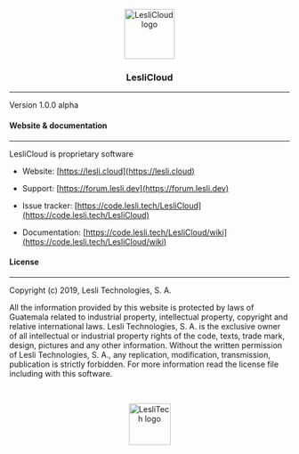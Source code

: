 <p align="center">
	<a href="https://lesli.cloud" target="_blank">
		<img width="90" alt="LesliCloud logo" src="https://cdn.lesli.tech/leslicloud/brand/leslicloud_isotipo-nomargin.png" />
	</a>
</p>

<h3 align="center">LesliCloud</h3>

---

Version 1.0.0 alpha


#### Website & documentation
-------

LesliCloud is proprietary software

* Website: [https://lesli.cloud](https://lesli.cloud)

* Support: [https://forum.lesli.dev](https://forum.lesli.dev)

* Issue tracker: [https://code.lesli.tech/LesliCloud](https://code.lesli.tech/LesliCloud)

* Documentation: [https://code.lesli.tech/LesliCloud/wiki](https://code.lesli.tech/LesliCloud/wiki)

#### License
-------
Copyright (c) 2019, Lesli Technologies, S. A.

All the information provided by this website is protected by laws of Guatemala related 
to industrial property, intellectual property, copyright and relative international laws. 
Lesli Technologies, S. A. is the exclusive owner of all intellectual or industrial property
rights of the code, texts, trade mark, design, pictures and any other information.
Without the written permission of Lesli Technologies, S. A., any replication, modification,
transmission, publication is strictly forbidden.
For more information read the license file including with this software.

<br/>

<p align="center">
	<a href="https://www.lesli.tech" target="_blank">
		<img width="75" alt="LesliTech logo" src="https://cdn.lesli.tech/lesli/brand/lesli_isotipo-nomargin.svg" />
	</a>
</p>
